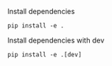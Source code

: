 Install dependencies

```
pip install -e .
```

Install dependencies with dev
```
pip install -e .[dev] 
```
